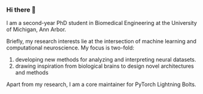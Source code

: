 ### Hi there 👋

I am a second-year PhD student in Biomedical Engineering at the University of Michigan, Ann Arbor.

Briefly, my research interests lie at the intersection of machine learning and computational neuroscience. My focus is two-fold:
1) developing new methods for analyzing and interpreting neural datasets.
2) drawing inspiration from biological brains to design novel architectures and methods

Apart from my research, I am a core maintainer for PyTorch Lightning Bolts.
